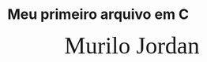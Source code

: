 # Meu primeiro arquivo em C
<div align = "center">
<font size =12 face = "Cooper Black">Murilo Jordan </font>
</div>
